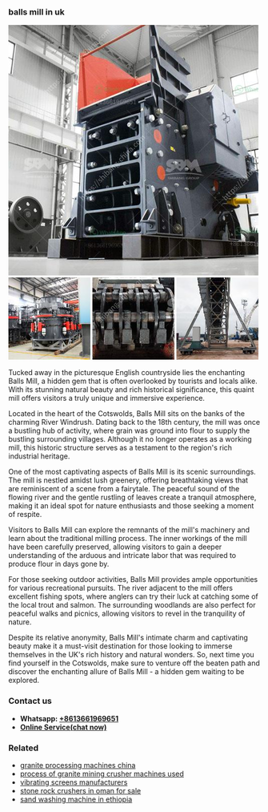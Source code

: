 <h3>balls mill in uk</h3><img src='1708499225.jpg' alt=''><p>Tucked away in the picturesque English countryside lies the enchanting Balls Mill, a hidden gem that is often overlooked by tourists and locals alike. With its stunning natural beauty and rich historical significance, this quaint mill offers visitors a truly unique and immersive experience.</p><p>Located in the heart of the Cotswolds, Balls Mill sits on the banks of the charming River Windrush. Dating back to the 18th century, the mill was once a bustling hub of activity, where grain was ground into flour to supply the bustling surrounding villages. Although it no longer operates as a working mill, this historic structure serves as a testament to the region's rich industrial heritage.</p><p>One of the most captivating aspects of Balls Mill is its scenic surroundings. The mill is nestled amidst lush greenery, offering breathtaking views that are reminiscent of a scene from a fairytale. The peaceful sound of the flowing river and the gentle rustling of leaves create a tranquil atmosphere, making it an ideal spot for nature enthusiasts and those seeking a moment of respite.</p><p>Visitors to Balls Mill can explore the remnants of the mill's machinery and learn about the traditional milling process. The inner workings of the mill have been carefully preserved, allowing visitors to gain a deeper understanding of the arduous and intricate labor that was required to produce flour in days gone by.</p><p>For those seeking outdoor activities, Balls Mill provides ample opportunities for various recreational pursuits. The river adjacent to the mill offers excellent fishing spots, where anglers can try their luck at catching some of the local trout and salmon. The surrounding woodlands are also perfect for peaceful walks and picnics, allowing visitors to revel in the tranquility of nature.</p><p>Despite its relative anonymity, Balls Mill's intimate charm and captivating beauty make it a must-visit destination for those looking to immerse themselves in the UK's rich history and natural wonders. So, next time you find yourself in the Cotswolds, make sure to venture off the beaten path and discover the enchanting allure of Balls Mill - a hidden gem waiting to be explored.</p><h3>Contact us</h3><ul><li><strong>Whatsapp:&nbsp;<a href="https://wa.me/8613661969651">+8613661969651</a></strong></li><li><a href="https://swt.shibang-china.com/?git&amp;zhl&amp;balls mill in uk"><strong>Online Service(chat now)</strong></a></li></ul><h3>Related</h3><ul><li><a href='granite processing machines china.md'>granite processing machines china</a></li><li><a href='process of granite mining crusher machines used.md'>process of granite mining crusher machines used</a></li><li><a href='vibrating screens manufacturers.md'>vibrating screens manufacturers</a></li><li><a href='stone rock crushers in oman for sale.md'>stone rock crushers in oman for sale</a></li><li><a href='sand washing machine in ethiopia.md'>sand washing machine in ethiopia</a></li></ul>